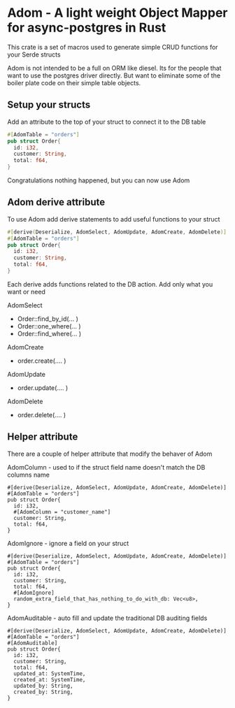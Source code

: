 # Adom - A light weight Object Mapper for async-postgres in Rust

This crate is a set of macros used to generate simple CRUD functions for your Serde structs

Adom is not intended to be a full on ORM like diesel. Its for the people that
want to use the postgres driver directly. But want to eliminate some of the boiler plate
code on their simple table objects.

## Setup your structs

Add an attribute to the top of your struct to connect it to the DB table

```rust
#[AdomTable = "orders"]
pub struct Order{
  id: i32,
  customer: String,
  total: f64,
}
```

Congratulations nothing happened, but you can now use Adom

## Adom derive attribute

To use Adom add derive statements to add useful functions to your struct

```rust
#[derive(Deserialize, AdomSelect, AdomUpdate, AdomCreate, AdomDelete)]
#[AdomTable = "orders"]
pub struct Order{
  id: i32,
  customer: String,
  total: f64,
}
```

Each derive adds functions related to the DB action. Add only what you want or
need

AdomSelect

- Order::find_by_id(... )
- Order::one_where(... )
- Order::find_where(... )

AdomCreate

- order.create(.... )

AdomUpdate

- order.update(.... )

AdomDelete

- order.delete(.... )

## Helper attribute

There are a couple of helper attribute that modify the behaver of Adom

AdomColumn - used to if the struct field name doesn't match the DB columns name

```
#[derive(Deserialize, AdomSelect, AdomUpdate, AdomCreate, AdomDelete)]
#[AdomTable = "orders"]
pub struct Order{
  id: i32,
  #[AdomColumn = "customer_name"]
  customer: String,
  total: f64,
}
```

AdomIgnore - ignore a field on your struct

```
#[derive(Deserialize, AdomSelect, AdomUpdate, AdomCreate, AdomDelete)]
#[AdomTable = "orders"]
pub struct Order{
  id: i32,
  customer: String,
  total: f64,
  #[AdomIgnore]
  random_extra_field_that_has_nothing_to_do_with_db: Vec<u8>,
}
```

AdomAuditable - auto fill and update the traditional DB auditing fields

```
#[derive(Deserialize, AdomSelect, AdomUpdate, AdomCreate, AdomDelete)]
#[AdomTable = "orders"]
#[AdomAuditable]
pub struct Order{
  id: i32,
  customer: String,
  total: f64,
  updated_at: SystemTime,
  created_at: SystemTime,
  updated_by: String,
  created_by: String,
}
```

